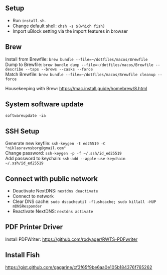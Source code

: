 ## Setup

- Run `install.sh`.
- Change default shell: `chsh -s $(which fish)`
- Import uBlock setting via the import features in browser

## Brew

Install from Brewfile: `brew bundle --file=~/dotfiles/macos/Brewfile`  
Dump to Brewfile: `brew bundle dump --file=~/dotfiles/macos/Brewfile --describe --taps --brews --casks --force`  
Match Brewfile: `brew bundle --file=~/dotfiles/macos/Brewfile cleanup --force`

Housekeeping with Brew: https://mac.install.guide/homebrew/8.html

## System software update

`softwareupdate -ia`

## SSH Setup

Generate new keyfile: `ssh-keygen -t ed25519 -C "niklasravnsborg@gmail.com"`  
Change password: `ssh-keygen -p -f ~/.ssh/id_ed25519`  
Add password to keychain: `ssh-add --apple-use-keychain ~/.ssh/id_ed25519`

## Connect with public network

- Deactivate NextDNS: `nextdns deactivate`
- Connect to network
- Clear DNS cache: `sudo dscacheutil -flushcache; sudo killall -HUP mDNSResponder`
- Reactivate NextDNS: `nextdns activate`

## PDF Printer Driver

Install PDFWriter: https://github.com/rodyager/RWTS-PDFwriter

## Install Fish

https://gist.github.com/gagarine/cf3f65f9be6aa0e105b184376f765262
